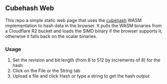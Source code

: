 ## Cubehash Web

This repo a simple static web page that uses the [cubehash](github.com/mcrepeau/cubehash) WASM implementation to hash data in the browser.
It pulls the WASM binaries from a Cloudflare R2 bucket and loads the SIMD binary if the browser supports it, otherwise it falls back on the scalar binaries.

### Usage

1. Set the revision and bit length (from 8 to 512 by increments of 8) for the hash
2. Click on the File or the String tab
3. Upload a file and click Hash or type a string to get the hash output